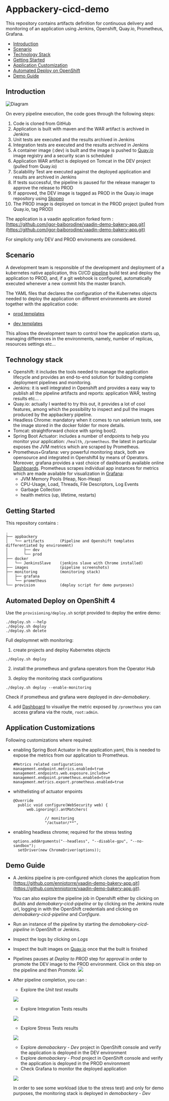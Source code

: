 # Appbackery-cicd-demo

This repository contains artifacts definition for continuous delivery and monitoring of an application using Jenkins, Openshift, Quay.io, Prometheus, Grafana. 

* [Introduction](#introduction)
* [Scenario](#scenario)
* [Technology Stack](#technology-stack)
* [Getting Started](#getting-started) 
* [Application Customization](#application-customizations) 
* [Automated Deploy on OpenShift](#automated-deploy-on-openshift-4)
* [Demo Guide](#demo-guide)


## Introduction

![Diagram](images/pipelinegraph.png?raw=true)

On every pipeline execution, the code goes through the following steps:

1. Code is cloned from GitHub
2. Application is built with maven and the WAR artifact is archived in Jenkins
3. Unit tests are executed and the results archived in Jenkins
4. Integration tests are executed and the results archived in Jenkins
5. A container image (:dev) is built and the image is pushed to [Quay.io](https://quay.io/repository/enniotorre/demobackery?tab=tags) image registry and a security scan is scheduled 
6. Application WAR artifact is deployed on Tomcat in the DEV project (pulled from Quay.io)
7. Scalability Test are executed against the deployed application and results are archived in Jenkins
8. If tests successful, the pipeline is paused for the release manager to approve the release to PROD
9. If approved, the DEV image is tagged as PROD in the Quay.io image repository using [Skopeo](https://github.com/containers/skopeo)
10. The PROD image is deployed on tomcat in the PROD project (pulled from Quay.io, tag PROD)

The application is a vaadin application forked form :
[https://github.com/igor-baiborodine/vaadin-demo-bakery-app.git](https://github.com/igor-baiborodine/vaadin-demo-bakery-app.git)

For simplicity only DEV and PROD enviroments are considered.

## Scenario
A development team is responsible of the development and deployment of a kubernetes native application, this CI/CD [pipeline](appbackery/artifacts/dev/Jenkinsfile) build test and deploy the application to PROD, and, if a git webhook is configured, automatically executed whenever a new commit hits the master branch.

The YAML files that declares the configuration of the Kubernetes objects needed to deploy the application on different environments are stored together with the application code:

* [prod templates](https://raw.githubusercontent.com/EnnioTorre/vaadin-demo-bakery-app/master/kubernetes/prod/deployment.yaml)

* [dev templates](https://raw.githubusercontent.com/EnnioTorre/vaadin-demo-bakery-app/master/kubernetes/dev/deployment.yaml)

This allows the development team to control how the application starts up, managing differences in the environments, namely, number of replicas, resources settings etc...


## Technology stack
* Openshift: it includes the tools needed to manage the application lifecycle and provides an end-to-end solution for building complete deployment pipelines and monitoring.
* Jenkins: it is well integrated in Openshift and provides a easy way to publish all the pipeline artifacts and reports: application WAR, testing results etc... .
* Quay.io: actually I wanted to try this out, it provides a lot of cool features, among which the possibility to inspect and pull the images produced by the appbackery pipeline.
* Headless Chrome: mandatory when it comes to run selenium tests, see the image stored in the docker folder for more details.
* Tomcat: straightforward choice with spring boot2.
* Spring Boot Actuator:  includes a number of endpoints to help you monitor your application: `/health`, `/prometheus`. the latest in particular exposes the JVM metrics which are scraped by Prometheus.
* Prometheus+Grafana: very powerful monitoring stack, both are opensource and integrated in Openshift4 by means of Operators. Moreover, grafana provides a vast choice of dashboards available    online [Dashboards](https://grafana.com/grafana/dashboards). 
Prometheus scrapes individual app instances for metrics which are made available for visualization in [Grafana](images/grafana.png):
  * JVM Memory Pools (Heap, Non-Heap)
  * CPU-Usage, Load, Threads, File Descriptors, Log Events
  * Garbage Collection
  * health metrics (up, lifetime, restarts)


## Getting Started

This repository contains :
```
.
├── appbackery
│   └── artifacts       (Pipeline and Openshift templates differentiated by environemnt)
│       ├── dev
│       └── prod
├── docker
│   └── JenkinsSlave    (jenkins slave with Chrome installed)
├── images              (pipeline screenshots)
├── monitoring          (monitoring stack)
│   ├── grafana
│   └── prometheus
└── provision           (deploy script for demo purposes)

```
## Automated Deploy on OpenShift 4
Use the `provisioning/deploy.sh` script provided to deploy the entire demo:

  ```
  ./deploy.sh --help
  ./deploy.sh deploy 
  ./deploy.sh delete 
  ```
Full deploymnet with monitoring:
  1. create projects and deploy Kubernetes objects 

  ```
  ./deploy.sh deploy
  ```
  2. install the prometheus and grafana operators from the Operator Hub

  3. deploy the monitoring stack configurations

  ```
  ./deploy.sh deploy --enable-monitoring
  ```

  Check if prometheus and grafana were deployed in _dev-demobakery_. 
  
  4. add [Dashboard](https://grafana.com/grafana/dashboards/9568) to visualiye the metric exposed by `/prometheus`
  you can access grafana via the route, `root:admin`.

## Application Customizations

Following customizations where required:

* enabling Spring Boot Actuator in the application.yaml, this is needed to expose the metrics from our application to Prometheus.
  ```
  #Metrics related configurations
  management.endpoint.metrics.enabled=true
  management.endpoints.web.exposure.include=*
  management.endpoint.prometheus.enabled=true
  management.metrics.export.prometheus.enabled=true
  ``` 

* whithelisting of actuator enpoints
  ```
  @Override
	public void configure(WebSecurity web) {
		web.ignoring().antMatchers(

				// monitoring
				"/actuator/**",
  ```

* enabling headless chrome; required for the stress testing
  ```
  options.addArguments("--headless", "--disable-gpu", "--no-sandbox");
	setDriver(new ChromeDriver(options));
  ```


## Demo Guide

* A Jenkins pipeline is pre-configured which clones the application from [https://github.com/enniotorre/vaadin-demo-bakery-app.git](https://github.com/enniotorre/vaadin-demo-bakery-app.git).

    You can also explore the pipeline job in Openshift either by clicking on _Builds_ and _demobakery-cicd-pipeline_ or 
    by clicking on the Jenkins route url, logging in with the OpenShift credentials and clicking on _demobakery-cicd-pipeline_ and _Configure_.

* Run an instance of the pipeline by starting the _demobakery-cicd-pipeline_ in OpenShift or Jenkins.

* Inspect the logs by clicking on _Logs_

* Inspect the built images on  [Quay.io](https://quay.io/repository/enniotorre/demobackery) once that the built is finished

* Pipelines pauses at _Deploy to PROD_ step for approval in order to promote the DEV image to the PROD environment. Click on this step on the pipeline and then _Promote_.
![](images/aknowledge.png?raw=true)

* After pipeline completion, you can :
  * Explore the _Unit test results_ 
  
  ![](images/junit-analysis.png?raw=true)

  * Explore Integration Tests results 
  
  ![](images/integration-analysis.png?raw=true)

  * Explore Stress Tests results
  
   ![](images/gateling-analysis.png?raw=true)


  * Explore _demobackery - Dev_ project in OpenShift console and verify the application is deployed in the DEV environment
  * Explore _demobackery - Prod_ project in OpenShift console and verify the application is deployed in the PROD environment  
  * Check Grafana to monitor the deployed application

   ![](images/grafana.png?raw=true)

  In order to see some workload (due to the stress test) and only for demo purposes, the monitoring stack is deployed in  _demobackery - Dev_ 
  
